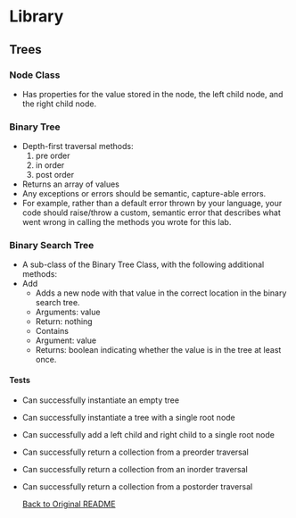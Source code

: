 # Library
## Trees
### Node Class
- Has properties for the value stored in the node, the left child node, and the right child node.

### Binary Tree
- Depth-first traversal methods:
  1. pre order
  2. in order
  3. post order 
- Returns an array of values
- Any exceptions or errors should be semantic, capture-able errors.
- For example, rather than a default error thrown by your language, your code should raise/throw a custom, semantic error that describes what went wrong in calling the methods you wrote for this lab.

### Binary Search Tree
- A sub-class of the Binary Tree Class, with the following additional methods:
- Add
  - Adds a new node with that value in the correct location in the binary search tree.
  - Arguments: value
  - Return: nothing
  - Contains
  - Argument: value
  - Returns: boolean indicating whether the value is in the tree at least once.

#### Tests
- Can successfully instantiate an empty tree
- Can successfully instantiate a tree with a single root node
- Can successfully add a left child and right child to a single root node
- Can successfully return a collection from a preorder traversal
- Can successfully return a collection from an inorder traversal
- Can successfully return a collection from a postorder traversal


  [Back to Original README](../../README.md)